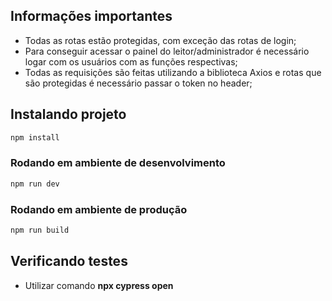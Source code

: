## Informações importantes
- Todas as rotas estão protegidas, com exceção das rotas de login;
- Para conseguir acessar o painel do leitor/administrador é necessário logar com os usuários com as funções respectivas;
- Todas as requisições são feitas utilizando a biblioteca Axios e rotas que são protegidas é necessário passar o token no header;

## Instalando projeto

```sh
npm install
```

### Rodando em ambiente de desenvolvimento

```sh
npm run dev
```

### Rodando em ambiente de produção

```sh
npm run build
```

## Verificando testes
- Utilizar comando <strong>npx cypress open</strong>
